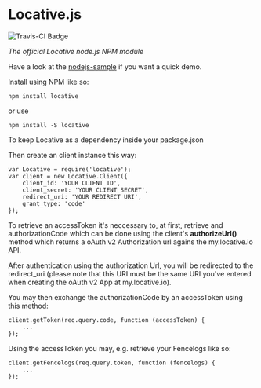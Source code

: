 # Locative.js

![Travis-CI Badge](https://travis-ci.org/LocativeHQ/locative-js.png)

*The official Locative node.js NPM module*

Have a look at the [nodejs-sample](https://github.com/LocativeHQ/nodejs-sample) if you want a quick demo.

Install using NPM like so:

```
npm install locative
```

or use

```
npm install -S locative
```

To keep Locative as a dependency inside your package.json

Then create an client instance this way:

```
var Locative = require('locative');
var client = new Locative.Client({
    client_id: 'YOUR CLIENT ID',
    client_secret: 'YOUR CLIENT SECRET',
    redirect_uri: 'YOUR REDIRECT URI',
    grant_type: 'code'
});
```

To retrieve an accessToken it's neccessary to, at first, retrieve and authorizationCode which can be done using the client's **authorizeUrl()** method which returns a oAuth v2 Authorization url agains the my.locative.io API.

After authentication using the authorization Url, you will be redirected to the redirect_uri (please note that this URI must be the same URI you've entered when creating the oAuth v2 App at my.locative.io).

You may then exchange the authorizationCode by an accessToken using this method:


```
client.getToken(req.query.code, function (accessToken) {
	...
});
```

Using the accessToken you may, e.g. retrieve your Fencelogs like so:

```
client.getFencelogs(req.query.token, function (fencelogs) {
	...
});
```
